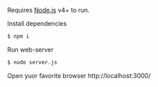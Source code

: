 Requires [Node.js](https://nodejs.org/) v4+ to run.

Install dependencies
```sh
$ npm i
```
Run web-server
```sh
$ node server.js
```
Open yuor favorite browser http://localhost:3000/

